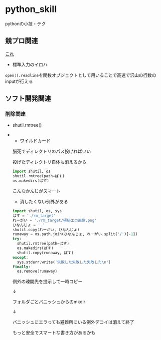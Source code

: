 # python_skill
pythonの小技・テク

## 競プロ関連
[これ](./fast_input.py)

* 標準入力のイロハ

```open().readline```を関数オブジェクトとして用いることで高速で沢山の行数のinputが行える



## ソフト開発関連

### 削除関連

* shutil.rmtree()

* * ワイルドカード

  脳死でディレクトリのパス投げればいい

  投げたディレクトリ自体も消えるから

  ```python
  import shutil, os
  shutil.rmtree(path=ぱす)
  os.makedirs(ぱす)
  ```

  

  こんなかんじがスマート

  

  * 消したくない例外がある

  ```python
  import shutil, os, sys
  ぱす = './rm_target'
  れーがい = './rm_target/極秘エロ画像.png'
  ひなんじょ = '.'
  shutil.copy(れーがい, ひなんじょ)
  runaway = os.path.join(ひなんじょ, れーがい.split('/')[-1])
  try:
    shutil.rmtree(path=ぱす)
    os.makedirs(ぱす)
    shutil.copy(runaway, ぱす)
  except:
    sys.stderr.write('失敗した失敗した失敗した\n')
  finally:
    os.remove(runaway)
  ```

  例外の疎開先を提示して一時コピー

  ↓

  フォルダごとバニッシュからのmkdir

  ↓

  バニッシュにエラっても避難所にいる例外デコイは消えて終了  

    

  もっと安全でスマートな書き方があるかも

